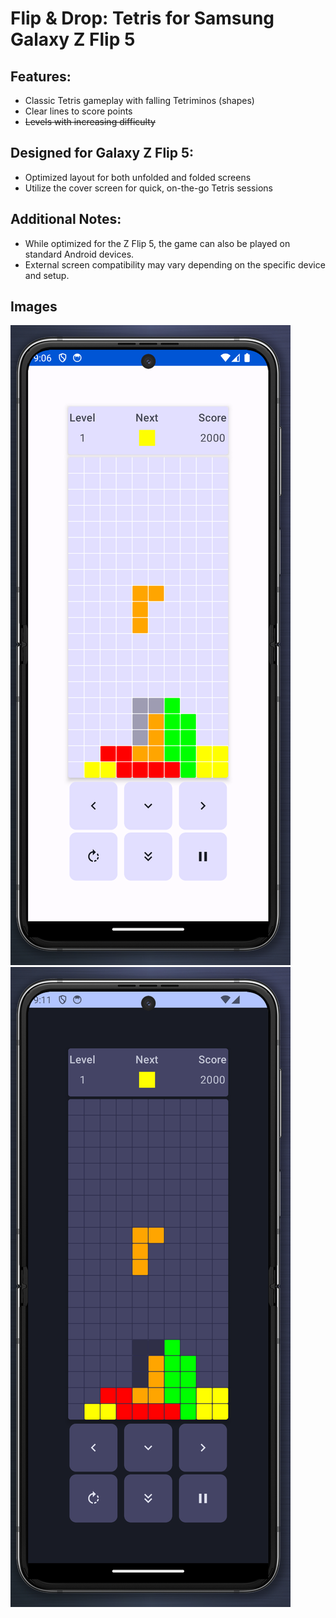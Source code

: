 # Flip & Drop: Tetris for Samsung Galaxy Z Flip 5

## Features:
- Classic Tetris gameplay with falling Tetriminos (shapes)
- Clear lines to score points
- ~~Levels with increasing difficulty~~

## Designed for Galaxy Z Flip 5:
- Optimized layout for both unfolded and folded screens
- Utilize the cover screen for quick, on-the-go Tetris sessions

## Additional Notes:
- While optimized for the Z Flip 5, the game can also be played on standard Android devices.
- External screen compatibility may vary depending on the specific device and setup.

## Images
![Screenshot 1](Screenshots/TetrisLight.png)
![Screenshot 2](Screenshots/TetrisDark.png)
